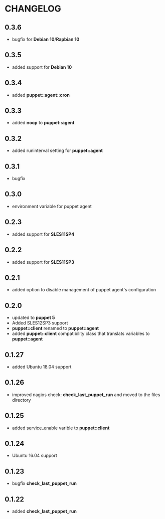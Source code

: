 # CHANGELOG

## 0.3.6

* bugfix for **Debian 10**/**Rapbian 10**

## 0.3.5

* added support for **Debian 10**

## 0.3.4

* added **puppet::agent::cron**

## 0.3.3

* added **noop** to **puppet::agent**

## 0.3.2

* added runinterval setting for **puppet::agent**

## 0.3.1

* bugfix

## 0.3.0

* environment variable for puppet agent

## 0.2.3

* added support for **SLES11SP4**

## 0.2.2

* added support for **SLES11SP3**

## 0.2.1

* added option to disable management of puppet agent's configuration

## 0.2.0

* updated to **puppet 5**
* Added SLES12SP3 support
* **puppet::client** renamed to **puppet::agent**
* added **puppet::client** compatibility class that translats variables to **puppet::agent**

## 0.1.27

* added Ubuntu 18.04 support

## 0.1.26

* improved nagios check: **check_last_puppet_run** and moved to the files directory

## 0.1.25

* added service_enable varible to **puppet::client**

## 0.1.24

* Ubuntu 16.04 support

## 0.1.23

* bugfix **check_last_puppet_run**

## 0.1.22

* added **check_last_puppet_run**
